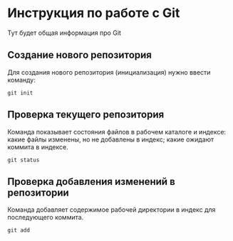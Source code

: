 # Инструкция по работе с Git

Тут будет общая информация про Git

## Создание нового репозитория

Для создания нового репозитория (инициализация) нужно ввести команду:

    git init

## Проверка текущего репозитория

Команда показывает состояния файлов в рабочем каталоге и индексе: какие файлы изменены, но не добавлены в индекс; какие ожидают коммита в индексе.

    git status

## Проверка добавления изменений в репозитории

Команда добавляет содержимое рабочей директории в индекс для последующего коммита. 

    git add
